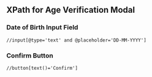 ## XPath for Age Verification Modal

### Date of Birth Input Field
```xpath
//input[@type='text' and @placeholder='DD-MM-YYYY']
```

### Confirm Button
```xpath
//button[text()='Confirm']
```

